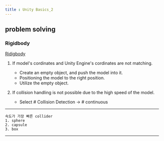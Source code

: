 ```yaml
---
title : Unity Basics_2
---
```

## problem solving


### Rigidbody
[Ridigbody](./images/RidgidBody.PNG)
1. If model's cordinates and Unity Engine's cordinates are not matching.
    - Create an empty object, and push the model into it. 
    - Positioning the model to the right position.
    - Utilize the empty object.

2. If collision handling is not possible due to the high speed of the model.
    - Select # Collision Detection -> # continuous





---
    속도가 가장 빠른 collider
    1. sphere
    2. capsule
    3. box
---